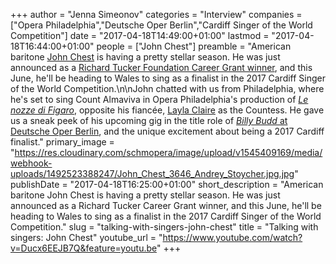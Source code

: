 +++
author = "Jenna Simeonov"
categories = "Interview"
companies = ["Opera Philadelphia","Deutsche Oper Berlin","Cardiff Singer of the World Competition"]
date = "2017-04-18T14:49:00+01:00"
lastmod = "2017-04-18T16:44:00+01:00"
people = ["John Chest"]
preamble = "American baritone [John Chest](/scene/people/john-chest/) is having a pretty stellar season. He was just announced as a [Richard Tucker Foundation Career Grant winner](http://richardtucker.org/), and this June, he'll be heading to Wales to sing as a finalist in the 2017 Cardiff Singer of the World Competition.\n\nJohn chatted with us from Philadelphia, where he's set to sing Count Almaviva in Opera Philadelphia's production of [*Le nozze di Figaro*](https://www.operaphila.org/whats-on/on-stage-2016-2017/figaro/), opposite his fiancée, [Layla Claire](/talking-with-singers-layla-claire/) as the Countess. He gave us a sneak peek of his upcoming gig in the title role of [*Billy Budd* at Deutsche Oper Berlin](https://www.deutscheoperberlin.de/en_EN/calendar/billy-budd.13757122), and the unique excitement about being a 2017 Cardiff finalist."
primary_image = "https://res.cloudinary.com/schmopera/image/upload/v1545409169/media/webhook-uploads/1492523388247/John_Chest_3646_Andrey_Stoycher.jpg.jpg"
publishDate = "2017-04-18T16:25:00+01:00"
short_description = "American baritone John Chest is having a pretty stellar season. He was just announced as a Richard Tucker Career Grant winner, and this June, he&#039;ll be heading to Wales to sing as a finalist in the 2017 Cardiff Singer of the World Competition."
slug = "talking-with-singers-john-chest"
title = "Talking with singers: John Chest"
youtube_url = "https://www.youtube.com/watch?v=Ducx6EEJB7Q&feature=youtu.be"
+++


